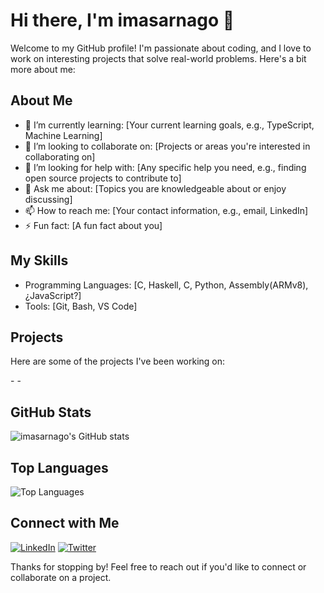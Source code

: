 # Hi there, I'm imasarnago 👋

Welcome to my GitHub profile! I'm passionate about coding, and I love to work on interesting projects that solve real-world problems. Here's a bit more about me:

## About Me
- 🌱 I’m currently learning: [Your current learning goals, e.g., TypeScript, Machine Learning]
- 👯 I’m looking to collaborate on: [Projects or areas you're interested in collaborating on]
- 🤔 I’m looking for help with: [Any specific help you need, e.g., finding open source projects to contribute to]
- 💬 Ask me about: [Topics you are knowledgeable about or enjoy discussing]
- 📫 How to reach me: [Your contact information, e.g., email, LinkedIn]
- ⚡ Fun fact: [A fun fact about you]

## My Skills
- Programming Languages: [C, Haskell, C, Python, Assembly(ARMv8), ¿JavaScript?]
- Tools: [Git, Bash, VS Code]

## Projects
Here are some of the projects I've been working on:

-<!-- [Project Name](link to project): Brief description of the project and its purpose. -->
-<!-- [Project Name](link to project): Brief description of the project and its purpose. -->

## GitHub Stats
![imasarnago's GitHub stats](https://github-readme-stats.vercel.app/api?username=imasarnago&show_icons=true&theme=radical)

## Top Languages
![Top Languages](https://github-readme-stats.vercel.app/api/top-langs/?username=imasarnago&layout=compact&theme=radical)

## Connect with Me
[![LinkedIn](https://img.shields.io/badge/LinkedIn-blue?style=flat&logo=linkedin&labelColor=blue)](YourLinkedInProfile)
[![Twitter](https://img.shields.io/badge/Twitter-blue?style=flat&logo=twitter&labelColor=blue)](YourTwitterProfile)

Thanks for stopping by! Feel free to reach out if you'd like to connect or collaborate on a project.
